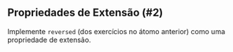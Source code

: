 ## Propriedades de Extensão (#2)

Implemente `reversed` (dos exercícios no átomo anterior) como uma propriedade de extensão.